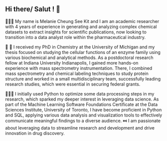 ## Hi there/ Salut ! 👋

👩🏻‍🔬 My name is Melanie Cheung See Kit and I am an academic researcher with 4 years of experience in generating and analyzing complex chemical datasets to extract insights for scientific publications, now looking to transition into a data analyst role within the pharmaceutical industry. 

🧪 🔬 I received my PhD in Chemistry at the University of Michigan and my thesis focused on studying the cellular functions of an enzyme family using various biochemical and analytical methods. As a postdoctoral research fellow at Indiana University Indianapolis, I gained more hands-on experience with mass spectrometry instrumentation. There, I combined mass spectrometry and chemical labeling techniques to study protein structure and worked in a small multidisciplinary team, successfully leading research studies, which were essential in securing federal grants. 

👩🏻‍💻 I initially used Python to optimize some data processing steps in my research, which sparked my deeper interest in leveraging data science. As part of the Machine Learning Software Foundations Certificate at the Data Sciences Institute, University of Toronto, I have become proficient in Python and SQL, applying various data analysis and visualization tools to effectively communicate meaningful findings to a diverse audience. ⏭️ I am passionate about leveraging data to streamline research and development and drive innovation in drug discovery.


<!--
**melcsk/melcsk** is a ✨ _special_ ✨ repository because its `README.md` (this file) appears on your GitHub profile.

Here are some ideas to get you started:

- 🔭 I’m currently working on ...
- 🌱 I’m currently learning ...
- 👯 I’m looking to collaborate on ...
- 🤔 I’m looking for help with ...
- 💬 Ask me about ...
- 📫 How to reach me: ...
- 😄 Pronouns: ...
- ⚡ Fun fact: ...
-->
